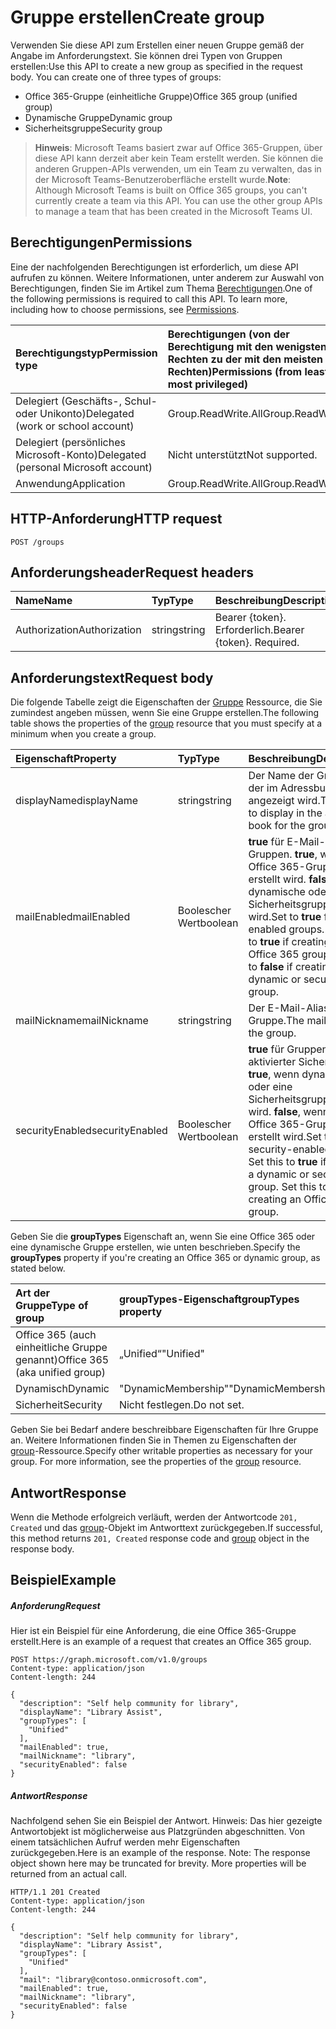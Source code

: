 # <a name="create-group"></a><span data-ttu-id="19003-101">Gruppe erstellen</span><span class="sxs-lookup"><span data-stu-id="19003-101">Create group</span></span>

<span data-ttu-id="19003-p101">Verwenden Sie diese API zum Erstellen einer neuen Gruppe gemäß der Angabe im Anforderungstext. Sie können drei Typen von Gruppen erstellen:</span><span class="sxs-lookup"><span data-stu-id="19003-p101">Use this API to create a new group as specified in the request body. You can create one of three types of groups:</span></span>

* <span data-ttu-id="19003-104">Office 365-Gruppe (einheitliche Gruppe)</span><span class="sxs-lookup"><span data-stu-id="19003-104">Office 365 group (unified group)</span></span>
* <span data-ttu-id="19003-105">Dynamische Gruppe</span><span class="sxs-lookup"><span data-stu-id="19003-105">Dynamic group</span></span>
* <span data-ttu-id="19003-106">Sicherheitsgruppe</span><span class="sxs-lookup"><span data-stu-id="19003-106">Security group</span></span>

> <span data-ttu-id="19003-p102">**Hinweis**: Microsoft Teams basiert zwar auf Office 365-Gruppen, über diese API kann derzeit aber kein Team erstellt werden. Sie können die anderen Gruppen-APIs verwenden, um ein Team zu verwalten, das in der Microsoft Teams-Benutzeroberfläche erstellt wurde.</span><span class="sxs-lookup"><span data-stu-id="19003-p102">**Note**: Although Microsoft Teams is built on Office 365 groups, you can't currently create a team via this API. You can use the other group APIs to manage a team that has been created in the Microsoft Teams UI.</span></span>

## <a name="permissions"></a><span data-ttu-id="19003-109">Berechtigungen</span><span class="sxs-lookup"><span data-stu-id="19003-109">Permissions</span></span>
<span data-ttu-id="19003-p103">Eine der nachfolgenden Berechtigungen ist erforderlich, um diese API aufrufen zu können. Weitere Informationen, unter anderem zur Auswahl von Berechtigungen, finden Sie im Artikel zum Thema [Berechtigungen](../../../concepts/permissions_reference.md).</span><span class="sxs-lookup"><span data-stu-id="19003-p103">One of the following permissions is required to call this API. To learn more, including how to choose permissions, see [Permissions](../../../concepts/permissions_reference.md).</span></span>

|<span data-ttu-id="19003-112">Berechtigungstyp</span><span class="sxs-lookup"><span data-stu-id="19003-112">Permission type</span></span>      | <span data-ttu-id="19003-113">Berechtigungen (von der Berechtigung mit den wenigsten Rechten zu der mit den meisten Rechten)</span><span class="sxs-lookup"><span data-stu-id="19003-113">Permissions (from least to most privileged)</span></span>              |
|:--------------------|:---------------------------------------------------------|
|<span data-ttu-id="19003-114">Delegiert (Geschäfts-, Schul- oder Unikonto)</span><span class="sxs-lookup"><span data-stu-id="19003-114">Delegated (work or school account)</span></span> | <span data-ttu-id="19003-115">Group.ReadWrite.All</span><span class="sxs-lookup"><span data-stu-id="19003-115">Group.ReadWrite.All</span></span>    |
|<span data-ttu-id="19003-116">Delegiert (persönliches Microsoft-Konto)</span><span class="sxs-lookup"><span data-stu-id="19003-116">Delegated (personal Microsoft account)</span></span> | <span data-ttu-id="19003-117">Nicht unterstützt</span><span class="sxs-lookup"><span data-stu-id="19003-117">Not supported.</span></span>    |
|<span data-ttu-id="19003-118">Anwendung</span><span class="sxs-lookup"><span data-stu-id="19003-118">Application</span></span> | <span data-ttu-id="19003-119">Group.ReadWrite.All</span><span class="sxs-lookup"><span data-stu-id="19003-119">Group.ReadWrite.All</span></span> |

## <a name="http-request"></a><span data-ttu-id="19003-120">HTTP-Anforderung</span><span class="sxs-lookup"><span data-stu-id="19003-120">HTTP request</span></span>
<!-- { "blockType": "ignored" } -->
```http
POST /groups
```
## <a name="request-headers"></a><span data-ttu-id="19003-121">Anforderungsheader</span><span class="sxs-lookup"><span data-stu-id="19003-121">Request headers</span></span>
| <span data-ttu-id="19003-122">Name</span><span class="sxs-lookup"><span data-stu-id="19003-122">Name</span></span>       | <span data-ttu-id="19003-123">Typ</span><span class="sxs-lookup"><span data-stu-id="19003-123">Type</span></span> | <span data-ttu-id="19003-124">Beschreibung</span><span class="sxs-lookup"><span data-stu-id="19003-124">Description</span></span>|
|:---------------|:--------|:----------|
| <span data-ttu-id="19003-125">Authorization</span><span class="sxs-lookup"><span data-stu-id="19003-125">Authorization</span></span>  | <span data-ttu-id="19003-126">string</span><span class="sxs-lookup"><span data-stu-id="19003-126">string</span></span>  | <span data-ttu-id="19003-p104">Bearer {token}. Erforderlich.</span><span class="sxs-lookup"><span data-stu-id="19003-p104">Bearer {token}. Required.</span></span> |

## <a name="request-body"></a><span data-ttu-id="19003-129">Anforderungstext</span><span class="sxs-lookup"><span data-stu-id="19003-129">Request body</span></span>
<span data-ttu-id="19003-130">Die folgende Tabelle zeigt die Eigenschaften der [Gruppe](../resources/group.md) Ressource, die Sie zumindest angeben müssen, wenn Sie eine Gruppe erstellen.</span><span class="sxs-lookup"><span data-stu-id="19003-130">The following table shows the properties of the [group](../resources/group.md) resource that you must specify at a minimum when you create a group.</span></span> 

| <span data-ttu-id="19003-131">Eigenschaft</span><span class="sxs-lookup"><span data-stu-id="19003-131">Property</span></span> | <span data-ttu-id="19003-132">Typ</span><span class="sxs-lookup"><span data-stu-id="19003-132">Type</span></span> | <span data-ttu-id="19003-133">Beschreibung</span><span class="sxs-lookup"><span data-stu-id="19003-133">Description</span></span>|
|:---------------|:--------|:----------|
| <span data-ttu-id="19003-134">displayName</span><span class="sxs-lookup"><span data-stu-id="19003-134">displayName</span></span> | <span data-ttu-id="19003-135">string</span><span class="sxs-lookup"><span data-stu-id="19003-135">string</span></span> | <span data-ttu-id="19003-136">Der Name der Gruppe, der im Adressbuch angezeigt wird.</span><span class="sxs-lookup"><span data-stu-id="19003-136">The name to display in the address book for the group.</span></span> |
| <span data-ttu-id="19003-137">mailEnabled</span><span class="sxs-lookup"><span data-stu-id="19003-137">mailEnabled</span></span> | <span data-ttu-id="19003-138">Boolescher Wert</span><span class="sxs-lookup"><span data-stu-id="19003-138">boolean</span></span> | <span data-ttu-id="19003-p105">**true** für E-Mail-aktivierte Gruppen. **true**, wenn eine Office 365-Gruppe erstellt wird. **false**, wenn dynamische oder Sicherheitsgruppe erstellt wird.</span><span class="sxs-lookup"><span data-stu-id="19003-p105">Set to **true** for mail-enabled groups. Set this to **true** if creating an Office 365 group. Set this to **false** if creating dynamic or security group.</span></span>|
| <span data-ttu-id="19003-142">mailNickname</span><span class="sxs-lookup"><span data-stu-id="19003-142">mailNickname</span></span> | <span data-ttu-id="19003-143">string</span><span class="sxs-lookup"><span data-stu-id="19003-143">string</span></span> | <span data-ttu-id="19003-144">Der E-Mail-Alias für die Gruppe.</span><span class="sxs-lookup"><span data-stu-id="19003-144">The mail alias for the group.</span></span> |
| <span data-ttu-id="19003-145">securityEnabled</span><span class="sxs-lookup"><span data-stu-id="19003-145">securityEnabled</span></span> | <span data-ttu-id="19003-146">Boolescher Wert</span><span class="sxs-lookup"><span data-stu-id="19003-146">boolean</span></span> | <span data-ttu-id="19003-p106">**true** für Gruppen mit aktivierter Sicherheit. **true**, wenn dynamische oder eine Sicherheitsgruppe erstellt wird. **false**, wenn eine Office 365-Gruppe erstellt wird.</span><span class="sxs-lookup"><span data-stu-id="19003-p106">Set to **true** for security-enabled groups. Set this to **true** if creating a dynamic or security group. Set this to **false** if creating an Office 365 group.</span></span> |

<span data-ttu-id="19003-150">Geben Sie die **groupTypes** Eigenschaft an, wenn Sie eine Office 365 oder eine dynamische Gruppe erstellen, wie unten beschrieben.</span><span class="sxs-lookup"><span data-stu-id="19003-150">Specify the **groupTypes** property if you're creating an Office 365 or dynamic group, as stated below.</span></span>

| <span data-ttu-id="19003-151">Art der Gruppe</span><span class="sxs-lookup"><span data-stu-id="19003-151">Type of group</span></span> | <span data-ttu-id="19003-152">**groupTypes**-Eigenschaft</span><span class="sxs-lookup"><span data-stu-id="19003-152">**groupTypes** property</span></span> |
|:--------------|:------------------------|
| <span data-ttu-id="19003-153">Office 365 (auch einheitliche Gruppe genannt)</span><span class="sxs-lookup"><span data-stu-id="19003-153">Office 365 (aka unified group)</span></span>| <span data-ttu-id="19003-154">„Unified“</span><span class="sxs-lookup"><span data-stu-id="19003-154">"Unified"</span></span> |
| <span data-ttu-id="19003-155">Dynamisch</span><span class="sxs-lookup"><span data-stu-id="19003-155">Dynamic</span></span> | <span data-ttu-id="19003-156">"DynamicMembership"</span><span class="sxs-lookup"><span data-stu-id="19003-156">"DynamicMembership"</span></span> |
| <span data-ttu-id="19003-157">Sicherheit</span><span class="sxs-lookup"><span data-stu-id="19003-157">Security</span></span> | <span data-ttu-id="19003-158">Nicht festlegen.</span><span class="sxs-lookup"><span data-stu-id="19003-158">Do not set.</span></span> |

<span data-ttu-id="19003-p107">Geben Sie bei Bedarf andere beschreibbare Eigenschaften für Ihre Gruppe an. Weitere Informationen finden Sie in Themen zu Eigenschaften der [group](../resources/group.md)-Ressource.</span><span class="sxs-lookup"><span data-stu-id="19003-p107">Specify other writable properties as necessary for your group. For more information, see the properties of the [group](../resources/group.md) resource.</span></span>

## <a name="response"></a><span data-ttu-id="19003-161">Antwort</span><span class="sxs-lookup"><span data-stu-id="19003-161">Response</span></span>

<span data-ttu-id="19003-162">Wenn die Methode erfolgreich verläuft, werden der Antwortcode `201, Created` und das [group](../resources/group.md)-Objekt im Antworttext zurückgegeben.</span><span class="sxs-lookup"><span data-stu-id="19003-162">If successful, this method returns `201, Created` response code and [group](../resources/group.md) object in the response body.</span></span>

## <a name="example"></a><span data-ttu-id="19003-163">Beispiel</span><span class="sxs-lookup"><span data-stu-id="19003-163">Example</span></span>
##### <a name="request"></a><span data-ttu-id="19003-164">Anforderung</span><span class="sxs-lookup"><span data-stu-id="19003-164">Request</span></span>
<span data-ttu-id="19003-165">Hier ist ein Beispiel für eine Anforderung, die eine Office 365-Gruppe erstellt.</span><span class="sxs-lookup"><span data-stu-id="19003-165">Here is an example of a request that creates an Office 365 group.</span></span>
<!-- {
  "blockType": "request",
  "name": "create_group_from_groups"
}-->
```http
POST https://graph.microsoft.com/v1.0/groups
Content-type: application/json
Content-length: 244

{
  "description": "Self help community for library",
  "displayName": "Library Assist",
  "groupTypes": [
    "Unified"
  ],
  "mailEnabled": true,
  "mailNickname": "library",
  "securityEnabled": false
}
```

##### <a name="response"></a><span data-ttu-id="19003-166">Antwort</span><span class="sxs-lookup"><span data-stu-id="19003-166">Response</span></span>
<span data-ttu-id="19003-p108">Nachfolgend sehen Sie ein Beispiel der Antwort. Hinweis: Das hier gezeigte Antwortobjekt ist möglicherweise aus Platzgründen abgeschnitten. Von einem tatsächlichen Aufruf werden mehr Eigenschaften zurückgegeben.</span><span class="sxs-lookup"><span data-stu-id="19003-p108">Here is an example of the response. Note: The response object shown here may be truncated for brevity. More properties will be returned from an actual call.</span></span>
<!-- {
  "blockType": "response",
  "truncated": true,
  "@odata.type": "microsoft.graph.group"
} -->
```http
HTTP/1.1 201 Created
Content-type: application/json
Content-length: 244

{
  "description": "Self help community for library",
  "displayName": "Library Assist",
  "groupTypes": [
    "Unified"
  ],
  "mail": "library@contoso.onmicrosoft.com",
  "mailEnabled": true,
  "mailNickname": "library",
  "securityEnabled": false
}
```

<!-- uuid: 8fcb5dbc-d5aa-4681-8e31-b001d5168d79
2015-10-25 14:57:30 UTC -->
<!-- {
  "type": "#page.annotation",
  "description": "Create group",
  "keywords": "",
  "section": "documentation",
  "tocPath": ""
}-->
